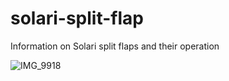 # solari-split-flap
Information on Solari split flaps and their operation

![IMG_9918](https://github.com/jpwolfe31/solari-split-flap/assets/50466244/900bf3ce-2a8a-4b4d-8d89-699e6064b2ae)
